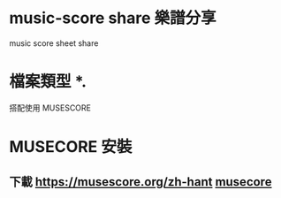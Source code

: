 # music-score share 樂譜分享
music score sheet share

# 檔案類型 *.
搭配使用 MUSESCORE

# MUSECORE 安裝
## 下載 https://musescore.org/zh-hant  [musecore](https://musescore.org/zh-hant)
